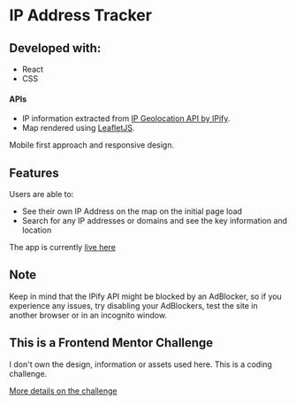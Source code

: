 # IP Address Tracker

## Developed with:

- React
- CSS

#### APIs

- IP information extracted from [IP Geolocation API by IPify](https://geo.ipify.org/).
- Map rendered using [LeafletJS](https://leafletjs.com/).

Mobile first approach and responsive design.

## Features

Users are able to:

- See their own IP Address on the map on the initial page load
- Search for any IP addresses or domains and see the key information and location

The app is currently [live here](https://ip-address-tracker-obr.netlify.app/)

## Note

Keep in mind that the IPify API might be blocked by an AdBlocker, so if you experience any issues, try disabling your AdBlockers, test the site in another browser or in an incognito window.

## This is a Frontend Mentor Challenge

I don't own the design, information or assets used here. This is a coding challenge.

[More details on the challenge](https://www.frontendmentor.io/challenges/ip-address-tracker-I8-0yYAH0)
